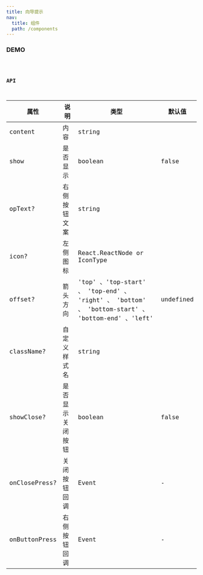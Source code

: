 ```yaml
---
title: 向导提示
nav:
  title: 组件
  path: /components
---
```


### DEMO

<code src="./demo/basic.tsx" />

### API

| 属性 | 说明 | 类型 | 默认值 |
| --- | --- | --- | --- |
| content | 内容 | string | |
| show | 是否显示 | boolean | false |
| opText? | 右侧按钮文案 | string |  |
| icon? | 左侧图标 | React.ReactNode or IconType |  |
| offset? | 箭头方向 | 'top' 、'top-start' 、 'top-end' 、 'right' 、 'bottom' 、 'bottom-start' 、 'bottom-end' 、'left' |  undefined |
| className? | 自定义样式名 | string|  |
| showClose? | 是否显示关闭按钮 | boolean| false |
| onClosePress? | 关闭按钮回调 | Event | - |
| onButtonPress | 右侧按钮回调 | Event | - |
